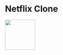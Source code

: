 <h1>Netflix Clone</h1>

<img style="width:100px; height:100px;" src="https://yt3.ggpht.com/ytc/AAUvwngDBuChyi5LOiP4Od1GOqyczL6Sx9I-Ujk6rCP0Sg=s900-c-k-c0x00ffffff-no-rj" />
